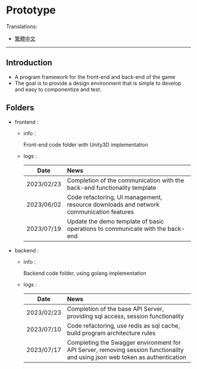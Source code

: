 # Prototype

Translations:

* [繁體中文](README.md)

---

## Introduction

- A program framework for the front-end and back-end of the game
- The goal is to provide a design environment that is simple to develop and easy to componentize and test.

## Folders

- frontend :
  
    - info :

        Front-end code folder with Unity3D implementation

    - logs :

        | Date | News |
        |:-:|:--|
        |2023/02/23|Completion of the communication with the back-end functionality template|
        |2023/06/02|Code refactoring, UI management, resource downloads and network communication features|
        |2023/07/19|Update the demo template of basic operations to communicate with the back-end|


- backend :

    - info :

        Backend code folder, using golang implementation

    - logs :

        | Date | News |
        |:-:|:--|
        |2023/02/23|Completion of the base API Server, providing sql access, session functionality|
        |2023/07/10|Code refactoring, use redis as sql cache, build program architecture rules|
        |2023/07/17|Completing the Swagger environment for API Server, removing session functionality and using json web token as authentication|
    
